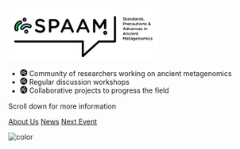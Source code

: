 # 

<div width="30px"><img src="_media/SPAAM-Logo-Full-Colour.svg" width="60%" min-width: 400px/></div>

* <img src="_media/SPAAM-Avatar-White.svg" width=3%/> Community of researchers
  working on ancient metagenomics
* <img src="_media/SPAAM-Avatar-White.svg" width=3%/> Regular discussion
  workshops
* <img src="_media/SPAAM-Avatar-White.svg" width=3%/> Collaborative projects to
  progress the field

Scroll down for more information

[About Us](#standards-precautions-and-advances-in-metagenomics)
[News](/news.md) [Next Event](events/spaam3/README.md)

<!-- background color -->

![color](#FFFFFF)
